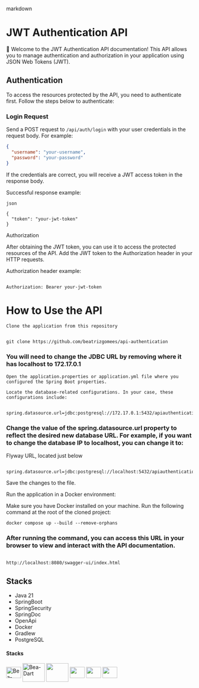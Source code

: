 markdown

# JWT Authentication API

🐳 Welcome to the JWT Authentication API documentation! This API allows you to manage authentication and authorization in your application using JSON Web Tokens (JWT).

## Authentication

To access the resources protected by the API, you need to authenticate first. Follow the steps below to authenticate:

### Login Request

Send a POST request to `/api/auth/login` with your user credentials in the request body. For example:

```json
{
  "username": "your-username",
  "password": "your-password"
}
```
If the credentials are correct, you will receive a JWT access token in the response body.

Successful response example:
```
json

{
  "token": "your-jwt-token"
}
```

Authorization

After obtaining the JWT token, you can use it to access the protected resources of the API. Add the JWT token to the Authorization header in your HTTP requests.

Authorization header example:

```

Authorization: Bearer your-jwt-token
```

# How to Use the API

    Clone the application from this repository

```

git clone https://github.com/beatrizgomees/api-authentication
```

### You will need to change the JDBC URL by removing where it has localhost to 172.17.0.1

    Open the application.properties or application.yml file where you configured the Spring Boot properties.

    Locate the database-related configurations. In your case, these configurations include:
```

spring.datasource.url=jdbc:postgresql://172.17.0.1:5432/apiauthentication

```

### Change the value of the spring.datasource.url property to reflect the desired new database URL. For example, if you want to change the database IP to localhost, you can change it to:

Flyway URL, located just below

```

spring.datasource.url=jdbc:postgresql://localhost:5432/apiauthentication
```

Save the changes to the file.

Run the application in a Docker environment:

Make sure you have Docker installed on your machine. Run the following command at the root of the cloned project:

```
docker compose up --build --remove-orphans
```

### After running the command, you can access this URL in your browser to view and interact with the API documentation.

```

http://localhost:8080/swagger-ui/index.html

```

## Stacks 
- Java 21
- SpringBoot
- SpringSecurity
- SpringDoc
- OpenApi
- Docker
- Gradlew
- PostgreSQL
<div style="display: inline_block">
  <h4>Stacks</h4>
  
  <img align="center" alt="Bea-Java" height="30" width="40" src="https://cdn.jsdelivr.net/gh/devicons/devicon/icons/java/java-original.svg" />
  <img align="center" alt="Bea-Dart" height="50" width="60" src="https://cdn.jsdelivr.net/gh/devicons/devicon@latest/icons/docker/docker-original-wordmark.svg" />
 <img align="center" height="50" width="60" src="https://cdn.jsdelivr.net/gh/devicons/devicon@latest/icons/openapi/openapi-plain-wordmark.svg" />
  <img align="center" height="30" width="40" src="https://cdn.jsdelivr.net/gh/devicons/devicon/icons/postgresql/postgresql-original.svg" />
  <img align="center" height="30" width="40" src="https://cdn.jsdelivr.net/gh/devicons/devicon/icons/spring/spring-original.svg" />
  <img align="center" height="30" width="40" src="https://cdn.jsdelivr.net/gh/devicons/devicon@latest/icons/gradle/gradle-original.svg" />
         
</div>



